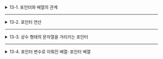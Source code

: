 <details>
<summary>13-1. 포인터와 배열의 관계</summary>
<div markdown="1">       

#### 배열의 이름은 무엇을 의미하는가?
* 배열의 이름은 **포인터**임.
* 단, 그 값을 바꿀 수 없는 **'상수 형태의 포인터'** 임
```C
#include <stdio.h>

int main(void)
{
  int arr[3]={0, 1, 2};
  printf("배열의 이름: %p \n", arr);
  printf("첫 번째 요소: %p \n", &arr[0]);
  printf("두 번째 요소: %p \n", &arr[1]);
  printf("세 번째 요소: %p \n", &arr[2]);
  // arr = &arr[i];  이 문장은 컴파일 에러를 일으킴
  return 0;
}

<실행 결과>
배열의 이름: 0012FF50
첫 번째 요소: 0012FF50
두 번째 요소: 0012FF54
세 번째 요소: 0012FF58
```
* 선언한 배열이 int형 배열이므로 각 요소 별로 할당되는 메모리 공간의 크기는 4바이트임
* So, 모든 배열요소가 메모리 공간에 나란히 할당된다는 사실을 증명하는 결과가 됨
* 배열의 이름은 **배열의 시작 주소 값을 의미**하며, 그 형태는 값의 저장이 불가능한 상수임
* 포인터 변수와 배열의 이름 비교

|**비교조건**|**포인터 변수**|**배열의 이름**|
|:---:|:---:|:---:|
|이름이 존재하는가?|존재한다|존재한다|
|무엇을 나타내거나 저장하는가?|메모리의 주소 값|메모리의 주소 값|
|주소 값의 변경이 가능한가?|가능하다|불가능하다|

* 포인터 변수는 변수지만, 배열의 이름은 가리키는 대상의 변경이 불가능한 상수라는 점에서 차이를 보임
* 즉, 배열의 이름은 **'상수 형태의 포인터'** 임. So, `포인터 상수`라고 부르기도 함
* 배열의 이름도 포인터이기 때문에 배열의 이름을 피연산자로 하는 * 연산이 가능함

#### 1차원 배열이름의 포인터 형과 배열이름을 대상으로 하는 * 연산

#### 포인터를 배열의 이름처럼 사용할 수도 있다.

</div>
</details>

___

<details>
<summary>13-2. 포인터 연산</summary>
<div markdown="1">       

#### 포인터를 대상으로 하는 증가 및 감소연산

#### 중요한 결론! arr[i] == *(arr+i)

</div>
</details>

___

<details>
<summary>13-3. 상수 형태의 문자열을 가리키는 포인터</summary>
<div markdown="1">       

#### 두 가지 형태의 문자열 표현

#### 어디서든 선언할 수 있는 상수 형태의 문자열

</div>
</details>

___

<details>
<summary>13-4. 포인터 변수로 이뤄진 배열: 포인터 배열</summary>
<div markdown="1">       

#### 포인터 배열의 이해

#### 문자열을 저장하는 포인터 배열

</div>
</details>
